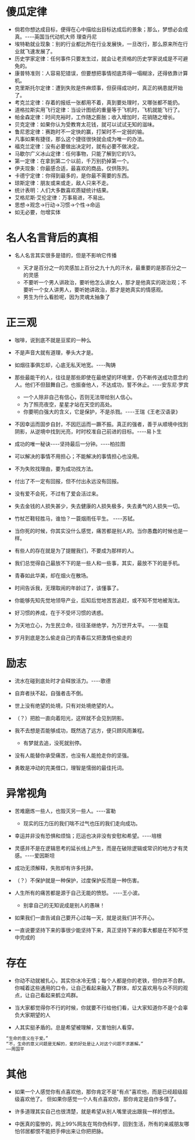 # 傻瓜定律

- 倘若你想达成目标，便得在心中描绘出目标达成后的景象；那么，梦想必会成真。----英国当代动机大师 理查丹尼
- 埃特勒就业现象：别的行业都比所在行业发展快，一旦改行，那么原来所在行业就飞速发展了。
- 历史学家定律：任何事件只要发生过，就会让老资格的历史学家说成是不可避免的。
- 康普特准则：人容易犯错误，但要想把事情彻底弄得一塌糊涂，还得依靠计算机。
- 克里斯托尔定律：遭到失败是件麻烦事，但获得成功时，真正的祸患就开始了。
- 考克兰定律：存着的报纸一张都用不着，真到要处理时，又哪张都不能扔。
- 道格拉斯实用飞行定律：当设计图纸的重量等于飞机时，飞机就能飞行了。
- 帕金森定律：时间充裕时，工作随之膨胀；收入增加时，花销随之增长。
- 贝克定律：如果你认为受教育太花钱，就可以试试无知的滋味。
- 鲁尼恩定律：赛跑时不一定快的赢，打架时不一定弱的输。
- 凡事如果有捷径，那么这个捷径很快就会成为唯一的办法。
- 福克兰定律：没有必要做出决定时，就有必要不做决定。
- 马歇尔广义冰山定律：任何事物，只能了解到它的1/3。
- 第一定律：在拿到第二个以前，千万别扔掉第一个。
- 伊夫现象：你最感合适，最喜欢的商品，仅供陈列。
- 卡德宁定律：你得到最多的，是你最不需要的东西。
- 琼斯定律：朋友或来或走，敌人只来不走。
- 统计表明：人们大多数喜欢质疑统计结果。
- 艾格尼斯·艾伦定律：万事易进，不易出。
- 思想→观念→行动→习惯→个性→命运
- 如无必要，勿增实体

# 名人名言背后的真相

- 名人名言其实很多是错的，但是不影响它传播

  - 天才是百分之一的灵感加上百分之九十九的汗水，最重要的是那百分之一的灵感
  - 不要听一个男人讲政治，要听他怎么讲女人，那才是他真实的政治观；不要听一个女人讲男人，要听她讲政治，那才是她真实的情感观。
  - 男生为什么看脸呢，因为灵魂太抽象了



# 正三观

- 咖啡，说到底不就是豆浆的一种么
- 不是声音大就有道理，拳头大才是。
- 如烟往事俱忘却，心底无私天地宽。----陶铸
- 那些最能干的人，往往是那些即使在最绝望的环境里，仍不断传送成功意念的人。他们不但鼓舞自己，也振奋他人，不达成功，誓不休止。----安东尼·罗宾

  - 一个人除非自己有信心，否则无法带给别人信心。
  - 为了照亮夜空，星星才站在天空的高处。
  - 你要明白强大的含义，它是保护，不是杀戮。----王瑞《王老汉语录》

- 不因幸运而固步自封，不因厄运而一蹶不振。真正的强者，善于从顺境中找到阴影，从逆境中找到光亮，时时校准自己前进的目标。----易卜生

- 成功的唯一秘诀----坚持最后一分钟。----柏拉图

- 可以解决的事情不用担心；不能解决的事情担心也没用。

- 不为失败找理由，要为成功找方法。

- 付出了不一定有回报，但不付出永远没有回报。

- 没有爱不会死，不过有了爱会活过来。

- 失去金钱的人损失甚少，失去健康的人损失极多，失去勇气的人损失一切。

- 竹杖芒鞋轻胜马，谁怕？一蓑烟雨任平生。 ----苏轼。
- 当你死的时候，你其实没什么感觉，痛苦都是别人的。当你愚蠢的时候也是一样。
- 有些人的存在就是为了提醒我们，不要成为那样的人。
- 我们总觉得自己最放不下的是一些人和一些事，其实，最放不下的是手机。

- 青春如此华美，却在烟火在散场。
- 时间告诉我，无理取闹的年龄过了，该懂事了。
- 你能够先知先觉地领导产业，后知后觉地苦苦追赶，或不知不觉地被淘汰。
- 好习惯的养成，在于不受坏习惯的诱惑。
- 为天地立心，为生民立命，往往圣继绝学，为万世开太平。 ----张载
- 岁月到底是怎么偷走自己的青春后又把激情也偷走的


# 励志

- 流水在碰到底处时才会释放活力。----歌德
- 自弃者扶不起，自强者击不倒。
- 世上没有绝望的处境，只有对处境绝望的人。
- （？）把脸一直向着阳光，这样就不会见到阴影。
- 我不去想是否能够成功，既然选了远方，便只顾风雨兼程。

  - 有梦就去追，没死就别停。

- 没有人能替你承受痛苦，也没有人能抢走你的坚强。
- 勇敢是冲动的完美借口，理智是懦弱的最佳托词。

# 异常视角

- 苦难磨炼一些人，也毁灭另一些人。----富勒

  - 现实的压力压的我们喘不过气也压的我们走向成功。

- 幸运并非没有恐惧和烦恼；厄运也决非没有安慰和希望。----培根

- 灵感并不是在逻辑思考的延长线上产生，而是在破除逻辑或常识的地方才有灵感。----爱因斯坦

- 成功无须解释，失败却有许多托辞。

- （？）不保护就是一种保护，过度保护反而是一种伤害。

- 人生所有的痛苦都是源于自己无能的愤怒。 ----王小波。

  - 别拿自己的无知说成是别人的愚昧！

- 如果我们一直告诫自己要开心过每一天，就是说我们并不开心。
- 一直说要坚持下来的事很少能坚持下来，真正坚持下来的事大都是在不知不觉中完成的

# 存在

- 你动不动就被扎心，其实你冰冷无情；每个人都是你的老铁，但你并不合群。你喊着这些通用的口令，让自己看起来融入了群体，却又喜欢用与众不同的观点，让自己看起来鹤立鸡群。
- 当大家都觉得你不行的时候，你就要不行给他们看，让大家知道你不是个会辜负大家期望的人

- 人其实挺矛盾的。总是希望被理解，又害怕别人看穿。

```javascript
“生命的意义在于爱。”
“不，生命的意义问题是无解的，爱的好处是让人对这个问题不求甚解。”
——周国平
```

# 其他

- 如果一个人感觉你有点喜欢他，那你肯定不是"有点"喜欢他，而是已经超级超级喜欢他了。 但如果你感觉一个人有点喜欢你，那你肯定是自作多情了。

- 许多道理其实自己也很清楚，就是希望从别人嘴里说出跟我一样的想法。

- 中医真的蛮惨的，网上99%网友在骂你伪科学，回到生活，所有的亲戚朋友哪怕邻居都恨不能把手伸出来让你把把脉。
